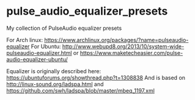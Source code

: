 # pulse_audio_equalizer_presets
My collection of PulseAudio equalizer presets

For Arch linux: https://www.archlinux.org/packages/?name=pulseaudio-equalizer
For Ubuntu: http://www.webupd8.org/2013/10/system-wide-pulseaudio-equalizer.html or https://www.maketecheasier.com/pulse-audio-equalizer-ubuntu/

Equalizer is originally described here: https://ubuntuforums.org/showthread.php?t=1308838
And is based on http://linux-sound.org/ladspa.html and https://github.com/swh/ladspa/blob/master/mbeq_1197.xml
